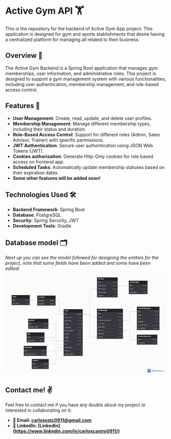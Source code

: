# Active Gym API 🏋️
This is the repository for the backend of Active Gym App project. This application is designed for gym and sports stablishments that desire having a centralized platform for managing all related to their business.

## Overview 👀

The Active Gym Backend is a Spring Boot application that manages gym memberships, user information, and administrative roles. This project is designed to support a gym management system with various functionalities, including user authentication, membership management, and role-based access control.

## Features 📱

- **User Management**: Create, read, update, and delete user profiles.
- **Membership Management**: Manage different membership types, including their status and duration.
- **Role-Based Access Control**: Support for different roles (Admin, Sales Advisor, Trainer) with specific permissions.
- **JWT Authentication**: Secure user authentication using JSON Web Tokens (JWT).
- **Cookies authorization**: Generate Http-Only cookies for role based access on frontend app.
- **Scheduled Tasks**: Automatically update membership statuses based on their expiration dates.
- **Some other features will be added soon!**

## Technologies Used 🛠️

- **Backend Framework**: Spring Boot
- **Database**: PostgreSQL
- **Security**: Spring Security, JWT
- **Development Tools**: Gradle

## Database model 🗂️
*Next up you can see the model followed for designing the entities for the project, note that some fields have been added and some have been edited:*
<img src="relationalModel.jpg">

## Contact me! ✌️

Feel free to contact me if you have any doubts about my project or interested in collaborating on it:
- **📩 Email: [carlosestc0911@gmail.com](mailto:carlosestc0911@gmail.com)**
- **👤 LinkedIn: [LinkedIn] (https://www.linkedin.com/in/carloscastro0911/)**
